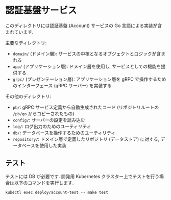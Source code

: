 # 認証基盤サービス
このディレクトリには認証基盤 (Account) サービスの Go 言語による実装が含まれています.

主要なディレクトリ:

- `domain/` (ドメイン層): サービスの中核となるオブジェクトとロジックが含まれる
- `app/` (アプリケーション層): ドメイン層を使用し, サービスとしての機能を提供する
- `grpc/` (プレゼンテーション層): アプリケーション層を gRPC で操作するためのインターフェース (gRPC サーバー) を実装する

その他のディレクトリ:

- `pb/`: gRPC サービス定義から自動生成されたコード (リポジトリルートの `/pb/go` からコピーされたもの)
- `config/`: サーバーの設定を読み込む
- `log/`: ログ出力のためのユーティリティ
- `db/`: データベースを操作するためのユーティリティ
- `repository/`: ドメイン層で定義したリポジトリ (データストア) に対する, データベースを使用した実装

## テスト
テストには DB が必要です. 開発用 Kubernetes クラスター上でテストを行う場合は以下のコマンドを実行します.

``` shell
kubectl exec deploy/account-test -- make test
```

